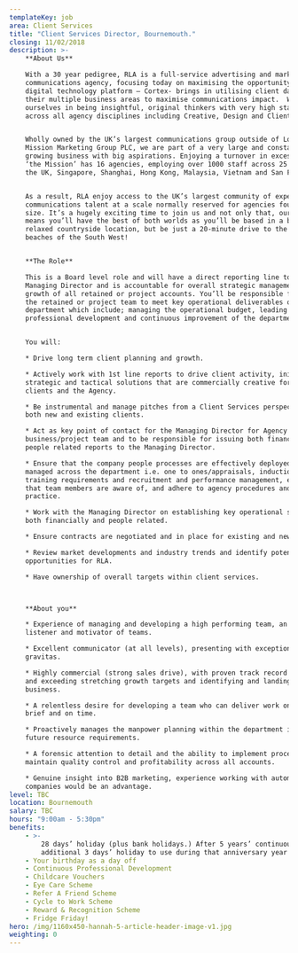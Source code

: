 ```yaml
---
templateKey: job
area: Client Services
title: "Client Services Director, Bournemouth."
closing: 11/02/2018
description: >-
    **About Us**  

    With a 30 year pedigree, RLA is a full-service advertising and marketing
    communications agency, focusing today on maximising the opportunity our
    digital technology platform – Cortex- brings in utilising client data across
    their multiple business areas to maximise communications impact.  We pride
    ourselves in being insightful, original thinkers with very high standards
    across all agency disciplines including Creative, Design and Client Services.


    Wholly owned by the UK’s largest communications group outside of London, the
    Mission Marketing Group PLC, we are part of a very large and constantly
    growing business with big aspirations. Enjoying a turnover in excess of £125m
    ‘the Mission’ has 16 agencies, employing over 1000 staff across 25 offices in
    the UK, Singapore, Shanghai, Hong Kong, Malaysia, Vietnam and San Francisco. 


    As a result, RLA enjoy access to the UK’s largest community of expert
    communications talent at a scale normally reserved for agencies four times our
    size. It’s a hugely exciting time to join us and not only that, our location
    means you’ll have the best of both worlds as you’ll be based in a beautiful,
    relaxed countryside location, but be just a 20-minute drive to the gorgeous
    beaches of the South West!


    **The Role**  

    This is a Board level role and will have a direct reporting line to the
    Managing Director and is accountable for overall strategic management and
    growth of all retained or project accounts. You’ll be responsible for leading
    the retained or project team to meet key operational deliverables of the
    department which include; managing the operational budget, leading the
    professional development and continuous improvement of the department. 


    You will:  

    * Drive long term client planning and growth.

    * Actively work with 1st line reports to drive client activity, initiating
    strategic and tactical solutions that are commercially creative for both
    clients and the Agency.

    * Be instrumental and manage pitches from a Client Services perspective with
    both new and existing clients.

    * Act as key point of contact for the Managing Director for Agency retained
    business/project team and to be responsible for issuing both financial and
    people related reports to the Managing Director.

    * Ensure that the company people processes are effectively deployed and
    managed across the department i.e. one to ones/appraisals, inductions,
    training requirements and recruitment and performance management, ensuring
    that team members are aware of, and adhere to agency procedures and best
    practice.

    * Work with the Managing Director on establishing key operational strategies
    both financially and people related.

    * Ensure contracts are negotiated and in place for existing and new clients.

    * Review market developments and industry trends and identify potential
    opportunities for RLA.

    * Have ownership of overall targets within client services.



    **About you**  

    * Experience of managing and developing a high performing team, an attentive
    listener and motivator of teams.

    * Excellent communicator (at all levels), presenting with exceptional
    gravitas.

    * Highly commercial (strong sales drive), with proven track record of setting
    and exceeding stretching growth targets and identifying and landing new
    business.

    * A relentless desire for developing a team who can deliver work on budget, on
    brief and on time.

    * Proactively manages the manpower planning within the department identify
    future resource requirements.

    * A forensic attention to detail and the ability to implement process to
    maintain quality control and profitability across all accounts.

    * Genuine insight into B2B marketing, experience working with automotive
    companies would be an advantage.
level: TBC
location: Bournemouth
salary: TBC
hours: "9:00am - 5:30pm"
benefits:
    - >-
        28 days’ holiday (plus bank holidays.) After 5 years’ continuous service an
        additional 3 days’ holiday to use during that anniversary year
    - Your birthday as a day off
    - Continuous Professional Development
    - Childcare Vouchers
    - Eye Care Scheme
    - Refer A Friend Scheme
    - Cycle to Work Scheme
    - Reward & Recognition Scheme
    - Fridge Friday!
hero: /img/1160x450-hannah-5-article-header-image-v1.jpg
weighting: 0
---
```

